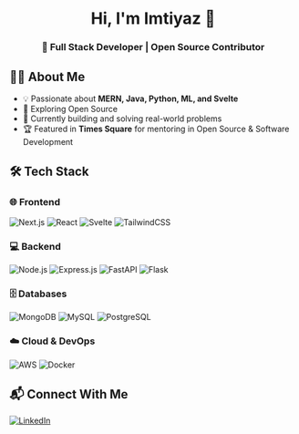 <h1 align="center">Hi, I'm Imtiyaz 👋</h1> 
<h3 align="center">🚀 Full Stack Developer | Open Source Contributor </h3>  

## 👨‍💻 About Me  
- 💡 Passionate about **MERN, Java, Python, ML, and Svelte**  
- 🚀 Exploring Open Source 
- 🎯 Currently building and solving real-world problems 
- 🏆 Featured in **Times Square** for mentoring in Open Source & Software Development  

## 🛠 Tech Stack  
### 🌐 Frontend  
![Next.js](https://img.shields.io/badge/Next.js-000000?style=for-the-badge&logo=next.js&logoColor=white)
![React](https://img.shields.io/badge/React-20232A?style=for-the-badge&logo=react&logoColor=61DAFB)
![Svelte](https://img.shields.io/badge/Svelte-FF3E00?style=for-the-badge&logo=svelte&logoColor=white)
![TailwindCSS](https://img.shields.io/badge/TailwindCSS-38B2AC?style=for-the-badge&logo=tailwind-css&logoColor=white)

### 💻 Backend  
![Node.js](https://img.shields.io/badge/Node.js-339933?style=for-the-badge&logo=node.js&logoColor=white)
![Express.js](https://img.shields.io/badge/Express.js-000000?style=for-the-badge&logo=express&logoColor=white)
![FastAPI](https://img.shields.io/badge/FastAPI-009688?style=for-the-badge&logo=fastapi&logoColor=white)
![Flask](https://img.shields.io/badge/Flask-000000?style=for-the-badge&logo=flask&logoColor=white)

### 🗄️ Databases  
![MongoDB](https://img.shields.io/badge/MongoDB-4EA94B?style=for-the-badge&logo=mongodb&logoColor=white)
![MySQL](https://img.shields.io/badge/MySQL-005C84?style=for-the-badge&logo=mysql&logoColor=white)
![PostgreSQL](https://img.shields.io/badge/PostgreSQL-316192?style=for-the-badge&logo=postgresql&logoColor=white)

### ☁️ Cloud & DevOps  
![AWS](https://img.shields.io/badge/AWS-FF9900?style=for-the-badge&logo=amazonaws&logoColor=white)
![Docker](https://img.shields.io/badge/Docker-2496ED?style=for-the-badge&logo=docker&logoColor=white)

<!-- ## 📊 GitHub Stats  
<p align="center">
  <img src="https://github-readme-streak-stats.herokuapp.com/?user=SyedImtiyaz-1&theme=tokyonight" alt="GitHub Streak" />
</p>
<p align="center">
  <img src="https://github-readme-stats.vercel.app/api?username=SyedImtiyaz-1&show_icons=true&theme=tokyonight" alt="GitHub Stats" />
</p> -->

## 📬 Connect With Me  
<p align="left">
<a href="https://linkedin.com/in/imtiyaz-sde" target="_blank">
  <img src="https://img.shields.io/badge/LinkedIn-0077B5?style=for-the-badge&logo=linkedin&logoColor=white" alt="LinkedIn" />
</a>
</p>


